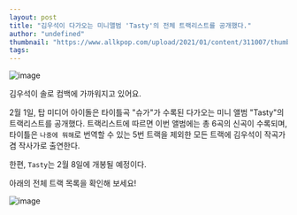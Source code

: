 ```yaml
---
layout: post
title: "김우석이 다가오는 미니앨범 'Tasty'의 전체 트랙리스트를 공개했다."
author: "undefined"
thumbnail: "https://www.allkpop.com/upload/2021/01/content/311007/thumb/1612105654-kimwooseok-collage.jpg"
tags: 
---
```



![image](https://www.allkpop.com/upload/2021/01/content/311007/1612105654-kimwooseok-collage.jpg)

김우석이 솔로 컴백에 가까워지고 있어요.

2월 1일, 탑 미디어 아이돌은 타이틀곡 "슈가"가 수록된 다가오는 미니 앨범 "Tasty"의 트랙리스트를 공개했다. 트랙리스트에 따르면 이번 앨범에는 총 6곡의 신곡이 수록되며, 타이틀은 `나중에 뭐해`로 번역할 수 있는 5번 트랙을 제외한 모든 트랙에 김우석이 작곡가 겸 작사가로 출연한다.

한편, `Tasty`는 2월 8일에 개봉될 예정이다.

아래의 전체 트랙 목록을 확인해 보세요!

![image](https://www.allkpop.com/upload/2021/01/content/311006/1612105564-kimwooseok.jpg)